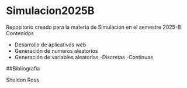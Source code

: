 # Simulacion2025B
Repositorio creado para la materia de Simulación en el semestre 2025-B
Contenidos
- Desarrollo de aplicativos web
- Generación de numeros aleatorios
- Generación de variables aleatorias
    -Discretas
    -Continuas
  
##Bibliografia

Sheldon Ross
